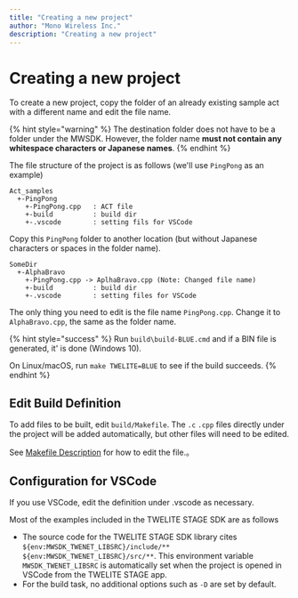 ```yaml
---
title: "Creating a new project"
author: "Mono Wireless Inc."
description: "Creating a new project"
---
```

# Creating a new project

To create a new project, copy the folder of an already existing sample act with a different name and edit the file name.

{% hint style="warning" %}
The destination folder does not have to be a folder under the MWSDK. However, the folder name **must not contain any whitespace characters or Japanese names**.
{% endhint %}



The file structure of the project is as follows (we'll use `PingPong` as an example)

```
Act_samples
  +-PingPong
    +-PingPong.cpp   : ACT file
    +-build          : build dir
    +-.vscode        : setting fils for VSCode    
```

Copy this `PingPong` folder to another location (but without Japanese characters or spaces in the folder name).

```
SomeDir
  +-AlphaBravo
    +-PingPong.cpp -> AplhaBravo.cpp (Note: Changed file name)
    +-build          : build dir
    +-.vscode        : setting files for VSCode
```

The only thing you need to edit is the file name `PingPong.cpp`. Change it to `AlphaBravo.cpp`, the same as the folder name.

{% hint style="success" %}
Run `build\build-BLUE.cmd` and if a BIN file is generated, it' is done (Windows 10).

On Linux/macOS, run `make TWELITE=BLUE` to see if the build succeeds.
{% endhint %}



## Edit Build Definition
To add files to be built, edit `build/Makefile`. The `.c` `.cpp` files directly under the project will be added automatically, but other files will need to be edited.

See [Makefile Description](makefile.md) for how to edit the file.。

## Configuration for VSCode
If you use VSCode, edit the definition under .vscode as necessary.

Most of the examples included in the TWELITE STAGE SDK are as follows
* The source code for the TWELITE STAGE SDK library cites `${env:MWSDK_TWENET_LIBSRC}/include/**` `${env:MWSDK_TWENET_LIBSRC}/src/**`. This environment variable `MWSDK_TWENET_LIBSRC` is automatically set when the project is opened in VSCode from the TWELITE STAGE app.
* For the build task, no additional options such as `-D` are set by default.
